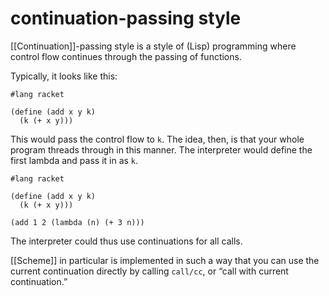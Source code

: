 # continuation-passing style

[[Continuation]]-passing style is a style of (Lisp) programming where control flow continues through the passing of functions.

Typically, it looks like this:

```racket
#lang racket

(define (add x y k)
  (k (+ x y)))
```

This would pass the control flow to `k`. The idea, then, is that your whole program threads through in this manner. The interpreter would define the first lambda and pass it in as `k`.

```racket
#lang racket

(define (add x y k)
  (k (+ x y)))

(add 1 2 (lambda (n) (+ 3 n)))
```

The interpreter could thus use continuations for all calls.

[[Scheme]] in particular is implemented in such a way that you can use the current continuation directly by calling `call/cc`, or &ldquo;call with current continuation.&rdquo;
